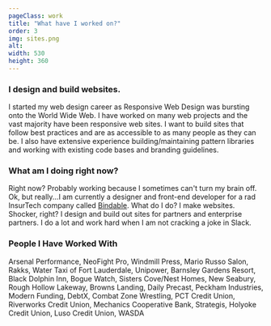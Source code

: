 ```yaml
---
pageClass: work
title: "What have I worked on?"
order: 3
img: sites.png
alt: 
width: 530
height: 360
---
```


### I design and build websites.
I started my web design career as Responsive Web Design was bursting onto the World Wide Web. I have worked on many web projects and the vast majority have been responsive web sites. I want to build sites that follow best practices and are as accessible to as many people as they can be. I also have extensive experience building/maintaining pattern libraries and working with existing code bases and branding guidelines. 

### What am I doing right now?
Right now? Probably working because I sometimes can't turn my brain off. Ok, but really...I am currently a designer and front-end developer for a rad InsurTech company called [Bindable](http://www.bindable.com). What do I do? I make websites. Shocker, right? I design and build out sites for partners and enterprise partners. I do a lot and work hard when I am not cracking a joke in Slack.

### People I Have Worked With
Arsenal Performance, NeoFight Pro, Windmill Press, Mario Russo Salon, Rakks, Water Taxi of Fort Lauderdale, Unipower, Barnsley Gardens Resort, Black Dolphin Inn, Bogue Watch, Sisters Cove/Nest Homes, New Seabury, Rough Hollow Lakeway, Browns Landing, Daily Precast, Peckham Industries, Modern Funding, DebtX, Combat Zone Wrestling, PCT Credit Union, Riverworks Credit Union, Mechanics Cooperative Bank, Strategis, Holyoke Credit Union, Luso Credit Union, WASDA